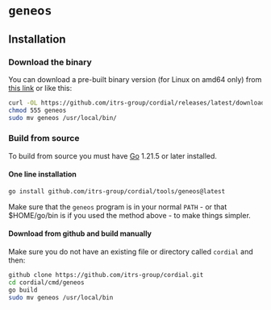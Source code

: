 # `geneos`

## Installation

### Download the binary

You can download a pre-built binary version (for Linux on amd64 only) from [this link](https://github.com/itrs-group/cordial/releases/latest/download/geneos) or like this:

```bash
curl -OL https://github.com/itrs-group/cordial/releases/latest/download/geneos
chmod 555 geneos
sudo mv geneos /usr/local/bin/
```

### Build from source

To build from source you must have [Go](https://go.dev) 1.21.5 or later installed.

#### One line installation

```bash
go install github.com/itrs-group/cordial/tools/geneos@latest
```

Make sure that the `geneos` program is in your normal `PATH` - or that $HOME/go/bin is if you used the method above - to make things simpler.

#### Download from github and build manually

Make sure you do not have an existing file or directory called `cordial` and then:

```bash
github clone https://github.com/itrs-group/cordial.git
cd cordial/cmd/geneos
go build
sudo mv geneos /usr/local/bin
```
